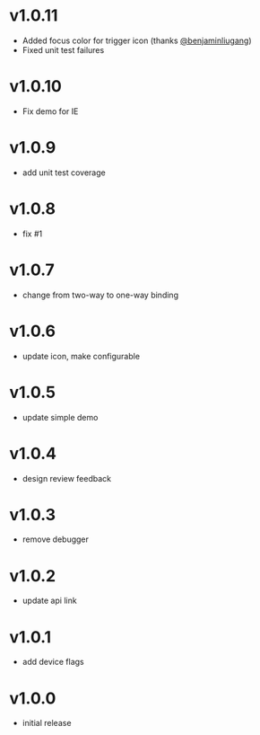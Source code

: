v1.0.11
==================
* Added focus color for trigger icon (thanks [@benjaminliugang](https://github.com/benjaminliugang))
* Fixed unit test failures

v1.0.10
==================
* Fix demo for IE

v1.0.9
==================
* add unit test coverage

v1.0.8
==================
* fix #1

v1.0.7
==================
* change from two-way to one-way binding

v1.0.6
==================
* update icon, make configurable

v1.0.5
==================
* update simple demo

v1.0.4
==================
* design review feedback

v1.0.3
==================
* remove debugger

v1.0.2
==================
* update api link

v1.0.1
==================
* add device flags

v1.0.0
==================
* initial release

